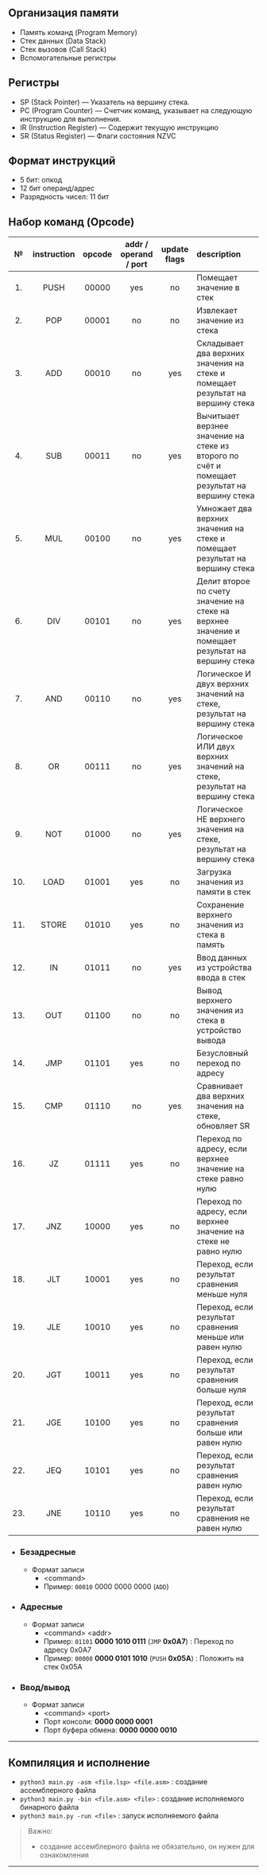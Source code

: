 ## Организация памяти
- Память команд (Program Memory)
- Стек данных (Data Stack)
- Стек вызовов (Call Stack)
- Вспомогательные регистры

## Регистры
- SP (Stack Pointer) — Указатель на вершину стека.
- PC (Program Counter) — Счетчик команд, указывает на следующую инструкцию для выполнения.
- IR (Instruction Register) — Содержит текущую инструкцию
- SR (Status Register) — Флаги состояния NZVC

## Формат инструкций
- 5 бит: опкод
- 12 бит операнд/адрес
- Разрядность чисел: 11 бит

## Набор команд (Opcode)
|№| instruction | opcode | addr / operand / port | update flags | description |
| :---: | :---: | :---: | :---: | :---: | :--- |
|1.| PUSH | 00000 | yes | no | Помещает значение в стек|
|2.| POP | 00001 | no | no | Извлекает значение из стека|
|3.| ADD | 00010 | no | yes | Складывает два верхних значения на стеке и помещает результат на вершину стека|
|4.| SUB | 00011 | no | yes | Вычитыает верзнее значение на стеке из второго по счёт и помещает результат на вершину стека |
|5.| MUL | 00100 | no | yes | Умножает два верхних значения на стеке и помещает результат на вершину стека |
|6.| DIV | 00101 | no | yes | Делит второе по счету значение на стеке на верхнее значение и помещает результат на вершину стека |
|7.| AND | 00110 | no | yes | Логическое И двух верхних значений на стеке, результат на вершину стека |
|8.| OR | 00111 | no | yes | Логическое ИЛИ двух верхних значений на стеке, результат на вершину стека |
|9.| NOT | 01000 | no | yes | Логическое НЕ верхнего значения на стеке, результат на вершину стека |
|10.| LOAD | 01001 | yes | no | Загрузка значения из памяти в стек |
|11.| STORE | 01010 | yes | no | Сохранение верхнего значения из стека в память |
|12.| IN | 01011 | no | yes | Ввод данных из устройства ввода в стек |
|13.| OUT | 01100 | no | no | Вывод верхнего значения из стека в устройство вывода |
|14.| JMP | 01101 | yes | no | Безусловный переход по адресу |
|15.| CMP | 01110 | no | yes | Сравнивает два верхних значения на стеке, обновляет SR |
|16.| JZ | 01111 | yes | no | Переход по адресу, если верхнее значение на стеке равно нулю |
|17.| JNZ | 10000 | yes | no | Переход по адресу, если верхнее значение на стеке не равно нулю |
|18.| JLT | 10001 | yes | no | Переход, если результат сравнения меньше нуля |
|19.| JLE | 10010 | yes | no | Переход, если результат сравнения меньше или равен нулю |
|20.| JGT | 10011 | yes | no | Переход, если результат сравнения больше нуля |
|21.| JGE | 10100 | yes | no | Переход, если результат сравнения больше или равен нулю |
|22.| JEQ | 10101 | yes | no | Переход, если результат сравнения равен нулю |
|23.| JNE | 10110 | yes | no | Переход, если результат сравнения не равен нулю |

- ### Безадресные
    - Формат записи
        - \<command>
        - Пример: ``00010`` 0000 0000 0000 (``ADD``)
- ### Адресные
    - Формат записи
        - \<command> \<addr>
        - Пример: ``01101`` **0000 1010 0111** (``JMP`` **0x0A7**) : Переход по адресу 0x0A7
        - Пример: ``00000`` **0000 0101 1010** (``PUSH`` **0x05A**) : Положить на стек 0x05A
- ### Ввод/вывод
    - Формат записи
        - \<command> \<port>
        - Порт консоли: **0000 0000 0001**
        - Порт буфера обмена: **0000 0000 0010**

---
## Компиляция и исполнение
- ``python3 main.py -asm <file.lsp> <file.asm>`` : создание ассемблерного файла
- ``python3 main.py -bin <file.asm> <file>`` : создание исполняемого бинарного файла
- ``python3 main.py -run <file>`` : запуск исполняемого файла 
> Важно: 
> - создание ассемблерного файла не обязательно, он нужен для ознакомления
---